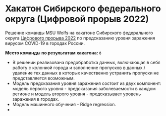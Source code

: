 # Хакатон Сибирского федерального округа (Цифровой прорыв 2022)
Решение команды MSU Wolfs на хакатоне Сибирского федерального округа [Цифрового прорыва 2022](https://hacks-ai.ru/hackathons/757123) по предсказанию уровня заражения вирусом COVID-19 в городах России.

**Место команды по результатам хакатона: `8`**

* В решении реализована предобработка данных, включающая в себя работу с колонкой города и заполнение пропусков в данных / удаление тех данных в которых качественно устранить пропуски не представляется возможным.
* Модель предсказания уровня заражения состоит из двух компонент: модель первого уровня - предсказания заболеваемости в каждом регионе и модель второго уровня - предсказывает уровень заражения в городах.
* Модель машинного обучения - Ridge regression.
* 
